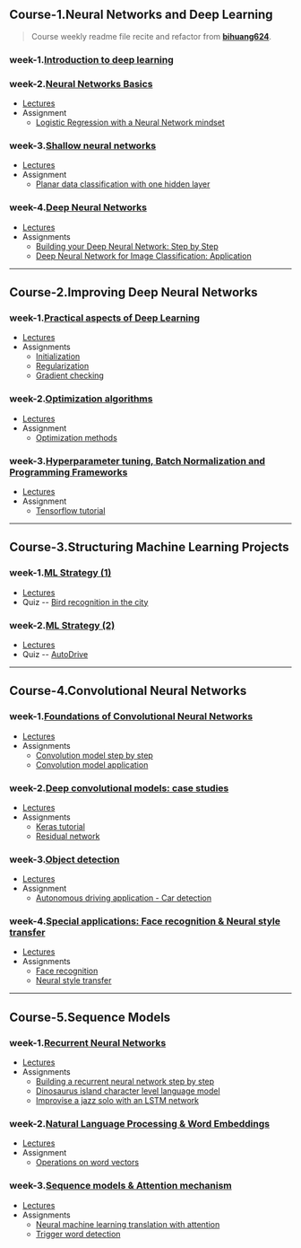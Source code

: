 ## Course-1.Neural Networks and Deep Learning
> Course weekly readme file recite and refactor from **[bihuang624](https://github.com/bighuang624/Andrew-Ng-Deep-Learning-notes/tree/master/docs)**.
### week-1.[Introduction to deep learning](./1_Neural_Networks_and_Deep_Learning/week_1)
### week-2.[Neural Networks Basics](./1_Neural_Networks_and_Deep_Learning/week_2)
- [Lectures](./1_Neural_Networks_and_Deep_Learning/week_2/lectures)
- Assignment
    - [Logistic Regression with a Neural Network mindset](./1_Neural_Networks_and_Deep_Learning/week_2/1_assignment.ipynb)
### week-3.[Shallow neural networks](./1_Neural_Networks_and_Deep_Learning/week_3)
- [Lectures](./1_Neural_Networks_and_Deep_Learning/week_3/lectures)
- Assignment
    - [Planar data classification with one hidden layer](./1_Neural_Networks_and_Deep_Learning/week_3/assignment.ipynb)
### week-4.[Deep Neural Networks](./1_Neural_Networks_and_Deep_Learning/week_4)
- [Lectures](./1_Neural_Networks_and_Deep_Learning/week_4/lectures)
- Assignments 
    - [Building your Deep Neural Network: Step by Step](./1_Neural_Networks_and_Deep_Learning/week_4/assignment4_1.ipynb)
    - [Deep Neural Network for Image Classification: Application](./1_Neural_Networks_and_Deep_Learning/week_4/assignment4_2.ipynb)
---

## Course-2.Improving Deep Neural Networks
### week-1.[Practical aspects of Deep Learning](./2_Improving_Deep_Neural_Networks/week_1)
- [Lectures](./2_Improving_Deep_Neural_Networks/week_1/lectures)
- Assignments
    - [Initialization](./2_Improving_Deep_Neural_Networks/week_1/1.Initialization.ipynb)
    - [Regularization](./2_Improving_Deep_Neural_Networks/week_1/2.Regularization.ipynb)
    - [Gradient checking](./2_Improving_Deep_Neural_Networks/week_1/3.Gradient+Checking.ipynb)
### week-2.[Optimization algorithms](./2_Improving_Deep_Neural_Networks/week_2)
- [Lectures](./2_Improving_Deep_Neural_Networks/week_2/lectures)
- Assignment
    - [Optimization methods](./2_Improving_Deep_Neural_Networks/week_2/Optimization+methods.ipynb)
### week-3.[Hyperparameter tuning, Batch Normalization and Programming Frameworks](./2_Improving_Deep_Neural_Networks/week_3)
- [Lectures](./2_Improving_Deep_Neural_Networks/week_3/lectures)
- Assignment
    - [Tensorflow tutorial](./2_Improving_Deep_Neural_Networks/week_3/Tensorflow+Tutorial.ipynb)
---

## Course-3.Structuring Machine Learning Projects
### week-1.[ML Strategy (1)](./3_Structuring_Machine_Learning_Projects/week_1)
- [Lectures](./3_Structuring_Machine_Learning_Projects/week_1/lectures)
- Quiz -- [Bird recognition in the city](./3_Structuring_Machine_Learning_Projects/week_1/week1-Bird_recognition_in_the_city.png)
### week-2.[ML Strategy (2)](./3_Structuring_Machine_Learning_Projects/week_2)
- [Lectures](./3_Structuring_Machine_Learning_Projects/week_2/lectures)
- Quiz -- [AutoDrive](./3_Structuring_Machine_Learning_Projects/week_2/week2-Autodrive.png)
---


## Course-4.Convolutional Neural Networks
### week-1.[Foundations of Convolutional Neural Networks](./4_Convolutional_Neural_Networks/week_1)
- [Lectures](./4_Convolutional_Neural_Networks/week_1/lectures)
- Assignments
    - [Convolution model step by step](./4_Convolutional_Neural_Networks/week_1/1_Convolution_model_Step_by_Step_v2.ipynb)
    - [Convolution model application](./4_Convolutional_Neural_Networks/week_1/2_Convolution_model_Application_v1.ipynb)
### week-2.[Deep convolutional models: case studies](./4_Convolutional_Neural_Networks/week_2)
- [Lectures](./4_Convolutional_Neural_Networks/week_2/lectures)
- Assignments 
    - [Keras tutorial](./4_Convolutional_Neural_Networks/week_2/KerasTutorial/Keras_Tutorial_Happy_House_v2.ipynb)
    - [Residual network](./4_Convolutional_Neural_Networks/week_2/ResNets/Residual_Networks_v2.ipynb)
### week-3.[Object detection](./4_Convolutional_Neural_Networks/week_3)
- [Lectures](./4_Convolutional_Neural_Networks/week_3/lectures)
- Assignment
    - [Autonomous driving application - Car detection](./4_Convolutional_Neural_Networks/week_3/Autonomous_driving_application_Car_detection_v1.ipynb)
### week-4.[Special applications: Face recognition & Neural style transfer](./4_Convolutional_Neural_Networks/week_4)
- [Lectures](./4_Convolutional_Neural_Networks/week_4/lectures)
- Assignments
    - [Face recognition](./4_Convolutional_Neural_Networks/week_4/FaceRecognition/Face_Recognition_for_the_Happy_House-v3.ipynb)
    - [Neural style transfer](./4_Convolutional_Neural_Networks/week_4/NeuralStyleTransfer/Art_Generation_with_Neural_Style_Transfer_v2.ipynb)
---

## Course-5.Sequence Models
### week-1.[Recurrent Neural Networks](./5_Sequence_Models/week_1)
- [Lectures](./)
- Assignments
    - [Building a recurrent neural network step by step](./5_Sequence_Models/week_1/1_building-rnn-step-by-step/Building_a_Recurrent_Neural_Network_Step_by_Step.ipynb)
    - [Dinosaurus island character level language model ](./5_Sequence_Models/week_1/2_dinosaur-island-character-level-language-model/Dinosaurus_Island_Character_level_language_model.ipynb)
    - [Improvise a jazz solo with an LSTM network](./5_Sequence_Models/week_1/3_jazz-improvisation-with-lstm/Improvise_a_Jazz_Solo_with_an_LSTM_Network.ipynb)
### week-2.[Natural Language Processing & Word Embeddings](./5_Sequence_Models/week_2)
- [Lectures](./5_Sequence_Models/week_2/lectures)
- Assignment
    - [Operations on word vectors](./5_Sequence_Models/week_2/word-vector-representation/Operations_on_word_vectors.ipynb)
### week-3.[Sequence models & Attention mechanism](./5_Sequence_Models/week_3)
- [Lectures](./5_Sequence_Models/week_3/lectures)
- Assignments
    - [Neural machine learning translation with attention](./5_Sequence_Models/week_3/1_machine-translation/Neural_machine_translation_with_attention.ipynb)
    - [Trigger word detection](./5_Sequence_Models/week_3/2_trigger-word-detection/Trigger_word_detection.ipynb)
